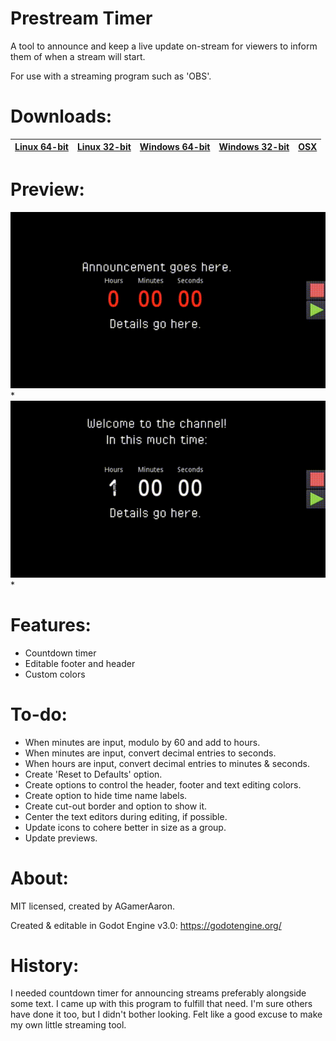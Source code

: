# Prestream Timer
A tool to announce and keep a live update on-stream for viewers to inform them of when a stream will start.

For use with a streaming program such as 'OBS'.

# Downloads:
|[Linux 64-bit](https://github.com/agameraaron/prestream-timer/releases/download/v0.4/prestream_timer_0_4_linux64.7z)|[Linux 32-bit](https://github.com/agameraaron/prestream-timer/releases/download/v0.4/prestream_timer_0_4_linux32.7z)|[Windows 64-bit](https://github.com/agameraaron/prestream-timer/releases/download/v0.4/prestream_timer_0_4_windows64.zip)|[Windows 32-bit](https://github.com/agameraaron/prestream-timer/releases/download/v0.4/prestream_timer_0_4_windows32.zip)|[OSX](https://github.com/agameraaron/prestream-timer/releases/download/v0.3/prestream_timer_0_4_osx.zip)|
|:---:|:---:|:---:|:---:|:---:|

# Preview:

![alt text](https://raw.githubusercontent.com/agameraaron/prestream-timer/master/demo1.gif)*
![alt text](https://raw.githubusercontent.com/agameraaron/prestream-timer/master/demo2.gif)*

# Features:
- Countdown timer
- Editable footer and header
- Custom colors

# To-do:
- When minutes are input, modulo by 60 and add to hours.
- When minutes are input, convert decimal entries to seconds.
- When hours are input, convert decimal entries to minutes & seconds.
- Create 'Reset to Defaults' option.
- Create options to control the header, footer and text editing colors.
- Create option to hide time name labels.
- Create cut-out border and option to show it.
- Center the text editors during editing, if possible.
- Update icons to cohere better in size as a group.
- Update previews.

# About:
MIT licensed, created by AGamerAaron.

Created & editable in Godot Engine v3.0: https://godotengine.org/

# History:
I needed countdown timer for announcing streams preferably alongside some text. I came up with this program to fulfill that need. I'm sure others have done it too, but I didn't bother looking. Felt like a good excuse to make my own little streaming tool.

